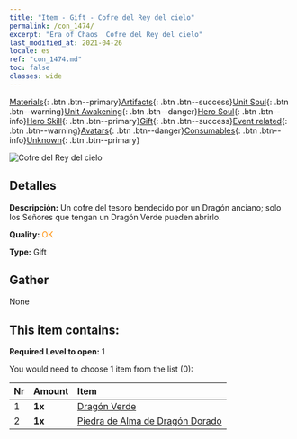 ```yaml
---
title: "Item - Gift - Cofre del Rey del cielo"
permalink: /con_1474/
excerpt: "Era of Chaos  Cofre del Rey del cielo"
last_modified_at: 2021-04-26
locale: es
ref: "con_1474.md"
toc: false
classes: wide
---
```

 [Materials](/ItemsES/){: .btn .btn--primary}[Artifacts](/ItemsES/Artifacts/){: .btn .btn--success}[Unit Soul](/ItemsES/UnitSoul/){: .btn .btn--warning}[Unit Awakening](/ItemsES/UnitAwakening/){: .btn .btn--danger}[Hero Soul](/ItemsES/HeroSoul/){: .btn .btn--info}[Hero Skill](/ItemsES/HeroSkill/){: .btn .btn--primary}[Gift](/ItemsES/Gift/){: .btn .btn--success}[Event related](/ItemsES/Events/){: .btn .btn--warning}[Avatars](/ItemsES/Avatars/){: .btn .btn--danger}[Consumables](/ItemsES/Consumables/){: .btn .btn--info}[Unknown](/ItemsES/Unknown/){: .btn .btn--primary}

 ![Cofre del Rey del cielo](/images/t/i_907088.png)

## Detalles
 **Descripción:** Un cofre del tesoro bendecido por un Dragón anciano; solo los Señores que tengan un Dragón Verde pueden abrirlo.

 **Quality:** <span style="color: #FF8C00">OK</span>

 **Type:** Gift

## Gather

  None

## This item contains:

 **Required Level to open:** 1

 You would need to choose 1 item from the list (0):

  | Nr | Amount |     Item    |
  |:---|:-------|:------------|
  | 1 |  **1x** | [Dragón Verde](/ItemsES/unt_205/) |  | 
  | 2 |  **1x** | [Piedra de Alma de Dragón Dorado](/ItemsES/unt_295/) |  | 
